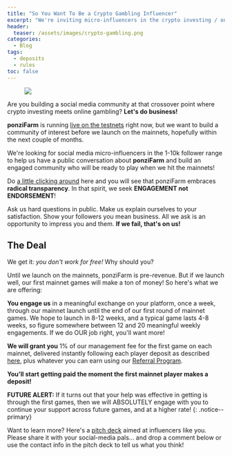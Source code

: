 ```yaml
---
title: "So You Want To Be a Crypto Gambling Influencer"
excerpt: "We're inviting micro-influencers in the crypto investing / online gambling crossover space to help us build a community of interest!"
header:
  teaser: /assets/images/crypto-gambling.png
categories:
  - Blog
tags:
  - deposits
  - rules
toc: false
---
```


<figure class="align-left" style="margin-top: 10px; margin-bottom: 10px; width: 150px;">
    <img src="{{ site.url }}{{ site.baseurl }}/assets/images/crypto-gambling.png">
</figure>

Are you building a social media community at that crossover point where crypto investing meets online gambling? **Let's do business!**

**ponziFarm** is running [live on the testnets](https://preview.ponzifarm.com) right now, but we want to build a community of interest before we launch on the mainnets, hopefully within the next couple of months.

We're looking for social media micro-influencers in the 1-10k follower range to help us have a public conversation about **ponziFarm** and build an engaged community who will be ready to play when we hit the mainnets!

Do [a little clicking around](/blog/ponzi-what) here and you will see that ponziFarm embraces **radical transparency**. In that spirit, we seek **ENGAGEMENT not ENDORSEMENT**!

Ask us hard questions in public. Make us explain ourselves to your satisfaction. Show your followers you mean business. All we ask is an opportunity to impress you and them. **If we fail, that's on us!**

## The Deal

We get it: *you don't work for free!* Why should you?

Until we launch on the mainnets, ponziFarm is pre-revenue. But if we launch well, our first mainnet games will make a ton of money! So here's what we are offering:

**You engage us** in a meaningful exchange on your platform, once a week, through our mainnet launch until the end of our first round of mainnet games. We hope to launch in 8-12 weeks, and a typical game lasts 4-8 weeks, so figure somewhere between 12 and 20 meaningful weekly engagements. If we do OUR job right, you'll want more!

**We will grant you** 1% of our management fee for the first game on each mainnet, delivered instantly following each player deposit as described [here](/blog/making-money/#operating-the-game), plus whatever you can earn using our [Referral Program](/blog/referrals). 

**You'll start getting paid the moment the first mainnet player makes a deposit!**

**FUTURE ALERT:** If it turns out that your help was effective in getting is through the first games, then we will ABSOLUTELY engage with you to continue your support across future games, and at a higher rate!
{: .notice--primary}

Want to learn more? Here's a [pitch deck](/influencer-pitch) aimed at influencers like you. Please share it with your social-media pals... and drop a comment below or use the contact info in the pitch deck to tell us what you think!